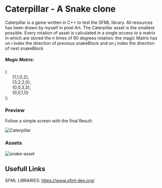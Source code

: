 # Caterpillar - A Snake clone

Caterpillar is a game written in C++ to test the SFML library.
All resources has been drawn by myself in pixel Art. The Caterpillar asset is the smallest possible.
Every rotation of asset is calculated in a single access to a matrix in which are stored the n times of 90 degrees rotation:
the magic Matrix has on i index the direction of previous snakeBlock and on j index the direction of nest snakeBlock

##### Magic Matrix: </br>
{</br>
<blockqoute>
  &nbsp;&nbsp;&nbsp;&nbsp;&nbsp;&nbsp;{1,1,0,2},</br>
  &nbsp;&nbsp;&nbsp;&nbsp;&nbsp;&nbsp;{3,2,2,0},</br>
  &nbsp;&nbsp;&nbsp;&nbsp;&nbsp;&nbsp;{0,0,3,3},</br>
  &nbsp;&nbsp;&nbsp;&nbsp;&nbsp;&nbsp;{0,0,1,0}</br>
</blockqoute>
};</br>

### Preview
Follow a simple screen with the final Result:

![Caterpillar](https://user-images.githubusercontent.com/33552039/56850902-0b7eeb00-6909-11e9-8a10-f2891498bf68.png)

### Assets
![snake-asset](https://user-images.githubusercontent.com/33552039/57641881-632e7f00-75b6-11e9-9f3e-c2b23a03cacb.png)


## Usefull Links

SFML LIBRARIES: https://www.sfml-dev.org/
